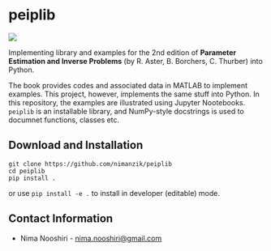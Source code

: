# peiplib

![](https://img.shields.io/badge/licence-GPL--3.0-orange)

Implementing library and examples for the 2nd edition of **Parameter
Estimation and Inverse Problems** (by R. Aster, B. Borchers, C. Thurber)
into Python.

The book provides codes and associated data in MATLAB to implement
examples. This project, however, implements the same stuff into Python.
In this repository, the examples are illustrated using Jupyter
Nootebooks. `peiplib` is an installable library, and NumPy-style
docstrings is used to documnet functions, classes etc.

## Download and Installation

```
git clone https://github.com/nimanzik/peiplib
cd peiplib
pip install .
```

or use `pip install -e .` to install in developer (editable) mode.

## Contact Information
- Nima Nooshiri - nima.nooshiri@gmail.com
